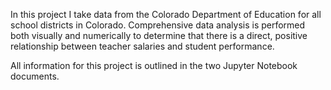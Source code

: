 In this project I take data from the Colorado Department of Education for all school districts in Colorado. Comprehensive data analysis is performed both visually and numerically to determine that there is a direct, positive relationship between teacher salaries and student performance.

All information for this project is outlined in the two Jupyter Notebook documents.
